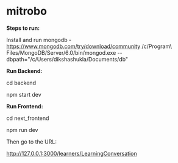 # mitrobo
<b>Steps to run:</b>

Install and run mongodb - https://www.mongodb.com/try/download/community
 /c/Program\ Files/MongoDB/Server/6.0/bin/mongod.exe --dbpath="/c/Users/dikshashukla/Documents/db"

<b>Run Backend:</b>

cd backend

npm start dev

<b>Run Frontend: </b>

cd next_frontend

npm run dev

Then go to the URL:

http://127.0.0.1:3000/learners/LearningConversation


